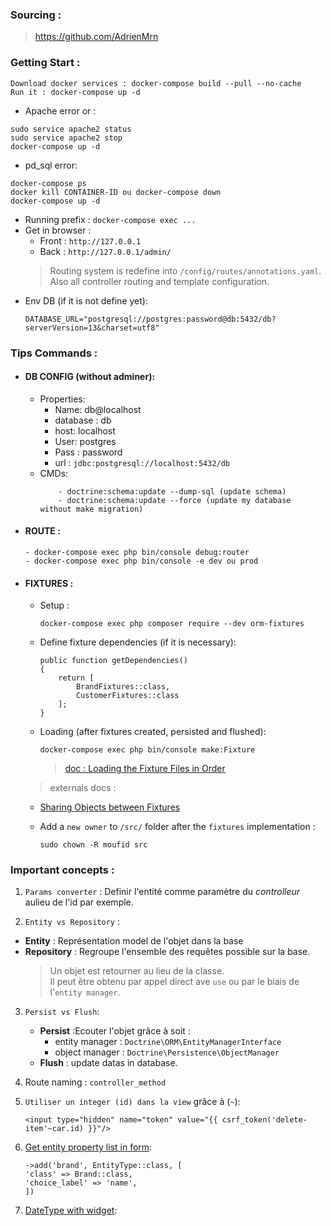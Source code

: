 ### Sourcing :
> https://github.com/AdrienMrn
### Getting Start :
```
Download docker services : docker-compose build --pull --no-cache 
Run it : docker-compose up -d
```
- Apache error or : 
```
sudo service apache2 status
sudo service apache2 stop
docker-compose up -d
```
- pd_sql error:
```
docker-compose ps
docker kill CONTAINER-ID ou docker-compose down
docker-compose up -d
```
- Running prefix : `docker-compose exec ...`
- Get in browser : 
    - Front : `http://127.0.0.1`
    - Back : `http://127.0.0.1/admin/`
    > Routing system is redefine into `/config/routes/annotations.yaml`. Also all controller routing and template configuration.
- Env DB (if it is not define yet):
    ```
    DATABASE_URL="postgresql://postgres:password@db:5432/db?serverVersion=13&charset=utf8"
    ```

### Tips Commands :
- #### DB CONFIG (without adminer):
    - Properties: 
        - Name: db@localhost 
        - database : db
        - host: localhost
        - User: postgres
        - Pass : password
        - url : `jdbc:postgresql://localhost:5432/db`
    - CMDs:
        ```
            - doctrine:schema:update --dump-sql (update schema)
            - doctrine:schema:update --force (update my database without make migration)
        ```
- #### ROUTE :
    ```
    - docker-compose exec php bin/console debug:router
    - docker-compose exec php bin/console -e dev ou prod
    ```
- #### FIXTURES :
    - Setup :
      ```
      docker-compose exec php composer require --dev orm-fixtures
      ```
    - Define fixture dependencies (if it is necessary): 
        ```
        public function getDependencies()
        {
            return [
                BrandFixtures::class,
                CustomerFixtures::class
            ];
        }
        ```
    - Loading (after fixtures created, persisted and flushed):
      ```
      docker-compose exec php bin/console make:Fixture
      ```
      >[doc : Loading the Fixture Files in Order](https://symfony.com/bundles/DoctrineFixturesBundle/current/index.html#loading-the-fixture-files-in-order)
    > externals docs :
    - [Sharing Objects between Fixtures](https://symfony.com/bundles/DoctrineFixturesBundle/current/index.html#sharing-objects-between-fixtures)

    - Add a `new owner` to `/src/` folder  after the `fixtures` implementation : 
        ```
        sudo chown -R moufid src
        ```


    
### Important concepts :
1. `Params converter` : Definir l'entité comme paramètre du *controlleur* aulieu de l'id par exemple. 

2. `Entity vs Repository` :
- **Entity** : Représentation model de l'objet dans la base
- **Repository** : Regroupe l'ensemble des requêtes possible sur la base. 
    >Un objet est retourner au lieu de la classe.<br>
    >Il peut être obtenu par appel direct ave `use` ou par le biais de l'`entity manager`.

3. `Persist vs Flush`:
    - **Persist** :Ecouter l'objet grâce à soit :
        - entity manager : `Doctrine\ORM\EntityManagerInterface`
        - object manager : `Doctrine\Persistence\ObjectManager`
    - **Flush** : update datas in database.

4. Route naming :  `controller_method`
5. `Utiliser un integer (id) dans la view` grâce à (`~`):
    ```
    <input type="hidden" name="token" value="{{ csrf_token('delete-item'~car.id) }}"/>
    ```

6. [Get entity property list in form](https://symfony.com/doc/current/reference/forms/types/entity.html):
    ```
    ->add('brand', EntityType::class, [
    'class' => Brand::class,
    'choice_label' => 'name',
    ])
    ```
7. [DateType with widget](https://symfony.com/doc/current/reference/forms/types/date.html):
